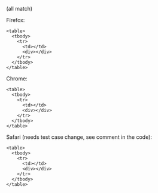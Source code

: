 (all match)

Firefox:
```
<table>
  <tbody>
    <tr>
      <td></td>
      <div></div>
    </tr>
  </tbody>
</table>
```

Chrome:
```
<table>
  <tbody>
    <tr>
      <td></td>
      <div></div>
    </tr>
  </tbody>
</table>
```

Safari (needs test case change, see comment in the code):
```
<table>
  <tbody>
    <tr>
      <td></td>
      <div></div>
    </tr>
  </tbody>
</table>
```